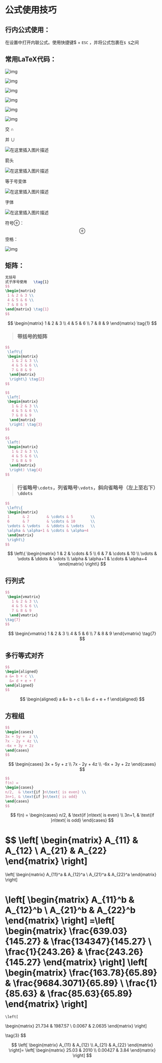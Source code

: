 # 公式使用技巧

## 行内公式使用：

在设置中打开内联公式。使用快捷键$  +  ```ESC``` ，并将公式包裹在```$ $```之间



## 常用LaTeX代码：

![img](公式.assets/v2-9e56df605e51b7aa0cf7a45d0b5bfde1_1440w.png)

![img](公式.assets/v2-417aefe2addf8328b4865d037864ec4e_1440w.png)

![img](公式.assets/v2-2527327da18ba3cd4d9cfa9483bcbe1f_1440w.png)

![img](公式.assets/v2-701158788db26a5936516dc93d34b378_1440w.png)

![img](公式.assets/v2-ec3ad9e52d4b26648d73c64c43bc217e_1440w.png)

![img](公式.assets/v2-9088cec7cffbc94c5daef26147278062_1440w.png)

交  $\cap$

并 $\cup$



![在这里插入图片描述](公式.assets/b40b9b00480c4275897e0bf207223c66.png)

箭头

![在这里插入图片描述](公式.assets/b289f584af3f41c59e991e83ef2997e5.png)

等于号变体

![在这里插入图片描述](公式.assets/d89e97386fef43c19b544bc6ab994ccc.png)

字体

![在这里插入图片描述](公式.assets/074bd621ae9744fea69439509dea5a79.png)

符号⊕： 
$$
\oplus
$$
空格：

![img](公式.assets/v2-06882ec6bcdcb8bc7b31e6fc38187faf_720w.webp)

## 矩阵：

```latex
无括号
式子序号使用   \tag{1}
$$
\begin{matrix}
 1 & 2 & 3 \\
 4 & 5 & 6 \\
 7 & 8 & 9 
\end{matrix} \tag{1}
$$
```

$$
\begin{matrix}
 1 & 2 & 3 \\
 4 & 5 & 6 \\
 7 & 8 & 9 
\end{matrix} \tag{1}
$$

> ### 带括号的矩阵

```latex
$$
 \left\{
 \begin{matrix}
   1 & 2 & 3 \\
   4 & 5 & 6 \\
   7 & 8 & 9
  \end{matrix}
  \right\} \tag{2}
$$
```

```latex
$$
 \left[
 \begin{matrix}
   1 & 2 & 3 \\
   4 & 5 & 6 \\
   7 & 8 & 9
  \end{matrix}
  \right] \tag{3}
$$
```

```latex
$$
 \left(
 \begin{matrix}
   1 & 2 & 3 \\
   4 & 5 & 6 \\
   7 & 8 & 9
  \end{matrix}
  \right) \tag{4}
$$
```



> ### 行省略号`\cdots`，列省略号`\vdots`，斜向省略号（左上至右下）`\ddots`

```latex
$$
 \left\{
 \begin{matrix}
 1      & 2        & \cdots & 5        \\
 6      & 7        & \cdots & 10       \\
 \vdots & \vdots   & \ddots & \vdots   \\
 \alpha & \alpha+1 & \cdots & \alpha+4 
 \end{matrix}
 \right\}
$$
```

$$
\left\{
 \begin{matrix}
 1      & 2        & \cdots & 5        \\
 6      & 7        & \cdots & 10       \\
 \vdots & \vdots   & \ddots & \vdots   \\
 \alpha & \alpha+1 & \cdots & \alpha+4 
 \end{matrix}
 \right\}
$$





## 行列式

```latex
$$
 \begin{vmatrix}
   1 & 2 & 3 \\
   4 & 5 & 6 \\
   7 & 8 & 9
  \end{vmatrix}
\tag{7}
$$
```

$$
\begin{vmatrix}
   1 & 2 & 3 \\
   4 & 5 & 6 \\
   7 & 8 & 9
  \end{vmatrix}
\tag{7}
$$



## 多行等式对齐

```latex
$$
\begin{aligned}
a &= b + c \\
  &= d + e + f
\end{aligned}
$$
```

$$
\begin{aligned}
a &= b + c \\
  &= d + e + f
\end{aligned}
$$



## 方程组

```latex
$$
\begin{cases}
3x + 5y +  z \\
7x - 2y + 4z \\
-6x + 3y + 2z
\end{cases}
$$
```

$$
\begin{cases}
3x + 5y +  z \\
7x - 2y + 4z \\
-6x + 3y + 2z
\end{cases}
$$

```latex
$$
f(n) =
\begin{cases} 
n/2,  & \text{if }n\text{ is even} \\
3n+1, & \text{if }n\text{ is odd}
\end{cases}
$$
```

$$
f(n) =
\begin{cases} 
n/2,  & \text{if }n\text{ is even} \\
3n+1, & \text{if }n\text{ is odd}
\end{cases}
$$




$$
\left[
 \begin{matrix}
   A_{11} & A_{12}  \\
   A_{21} & A_{22}
  \end{matrix}
  \right]
  =
  \left[
 \begin{matrix}
   A_{11}^a & A_{12}^a  \\
   A_{21}^a & A_{22}^a
  \end{matrix}
  \right]
  
  \left[
 \begin{matrix}
   A_{11}^b & A_{12}^b  \\
   A_{21}^b & A_{22}^b
  \end{matrix}
  \right]
  =\left[
 \begin{matrix}
   \frac{639.03}{145.27} & \frac{134347}{145.27} \\
   \frac{1}{243.26} & \frac{243.26}{145.27}
  \end{matrix}
  \right]
  \left[
 \begin{matrix}
   \frac{163.78}{65.89} & \frac{9684.3071}{65.89} \\
   \frac{1}{85.63} & \frac{85.63}{65.89}
  \end{matrix}
  \right]
  =
    \left[
 \begin{matrix}
  21.734 & 1987.57  \\
  0.0067 & 2.0635
  \end{matrix}
  \right]
  
  
  \tag{3}
$$

$$
\left[
 \begin{matrix}
   A_{11} & A_{12}  \\
   A_{21} & A_{22}
  \end{matrix}
  \right]=
\left[
 \begin{matrix}
  25.03 & 2010  \\
  0.00427 & 3.84
  \end{matrix}
  \right]
$$

